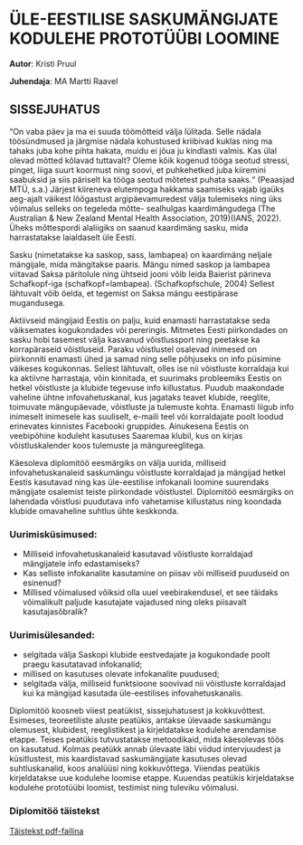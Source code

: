 # ÜLE-EESTILISE SASKUMÄNGIJATE KODULEHE PROTOTÜÜBI LOOMINE

**Autor**: Kristi Pruul

**Juhendaja**: MA Martti Raavel

## SISSEJUHATUS
“On vaba päev ja ma ei suuda töömõtteid välja lülitada. Selle nädala töösündmused ja järgmise nädala kohustused kriibivad kuklas ning ma tahaks juba kohe pihta hakata, muidu ei jõua ju kindlasti valmis. Kas ülal olevad mõtted kõlavad tuttavalt? Oleme kõik kogenud tööga seotud stressi, pinget, liiga suurt koormust ning soovi, et puhkehetked juba kiiremini saabuksid ja siis päriselt ka tööga seotud mõtetest puhata saaks.“ (Peaasjad MTÜ, s.a.) Järjest kiireneva elutempoga hakkama saamiseks vajab igaüks aeg-ajalt väikest lõõgastust argipäevamuredest välja tulemiseks ning üks võimalus selleks on tegeleda mõtte- sealhulgas kaardimängudega (The Australian & New Zealand Mental Health Association, 2019)(IANS, 2022). Üheks mõttespordi alaliigiks on saanud kaardimäng sasku, mida harrastatakse laialdaselt üle Eesti.

Sasku (nimetatakse ka saskop, sass, lambapea) on kaardimäng neljale mängijale, mida mängitakse paaris. Mängu nimed saskop ja lambapea viitavad Saksa päritolule ning ühtseid jooni võib leida Baierist pärineva Schafkopf-iga (schafkopf=lambapea). (Schafkopfschule, 2004) Sellest lähtuvalt võib öelda, et tegemist on Saksa mängu eestipärase mugandusega. 

Aktiivseid mängijaid Eestis on palju, kuid enamasti harrastatakse seda väiksemates kogukondades või pereringis. Mitmetes Eesti piirkondades on sasku hobi tasemest välja kasvanud võistlussport ning peetakse ka korrapäraseid võistluseid. Paraku võistlustel osalevad inimesed on piirkonniti enamasti ühed ja samad ning selle põhjuseks on info püsimine väikeses kogukonnas. Sellest lähtuvalt, olles ise nii võistluste korraldaja kui ka aktiivne harrastaja, võin kinnitada, et suurimaks probleemiks Eestis on hetkel võistluste ja klubide tegevuse info killustatus. Puudub maakondade vaheline ühtne infovahetuskanal, kus jagataks teavet klubide, reeglite, toimuvate mängupäevade, võistluste ja tulemuste kohta. Enamasti liigub info inimeselt inimesele kas suuliselt, e-maili teel või korraldajate poolt loodud erinevates kinnistes Facebooki gruppides. Ainukesena Eestis on veebipõhine koduleht kasutuses Saaremaa klubil, kus on kirjas võistluskalender koos tulemuste ja mängureeglitega.

Käesoleva diplomitöö eesmärgiks on välja uurida, milliseid infovahetuskanaleid saskumängu võistluste korraldajad ja mängijad hetkel Eestis kasutavad ning kas üle-eestilise infokanali loomine suurendaks mängijate osalemist teiste piirkondade võistlustel. Diplomitöö eesmärgiks on lahendada võistlusi puudutava info vahetamise killustatus ning koondada klubide omavaheline suhtlus ühte keskkonda.

### Uurimisküsimused:
- Milliseid infovahetuskanaleid kasutavad võistluste korraldajad mängijatele info edastamiseks?
- Kas selliste infokanalite kasutamine on piisav või milliseid puuduseid on esinenud?
- Millised võimalused võiksid olla uuel veebirakendusel, et see täidaks võimalikult paljude kasutajate vajadused ning oleks piisavalt kasutajasõbralik?

### Uurimisülesanded:
- selgitada välja Saskopi klubide eestvedajate ja kogukondade poolt praegu kasutatavad infokanalid;
- millised on kasutuses olevate infokanalite puudused;
- selgitada välja, milliseid funktsioone soovivad nii võistluste korraldajad kui ka mängijad kasutada üle-eestilises infovahetuskanalis.

Diplomitöö koosneb viiest peatükist, sissejuhatusest ja kokkuvõttest. Esimeses, teoreetiliste aluste peatükis, antakse ülevaade saskumängu olemusest, klubidest, reeglistikest ja kirjeldatakse kodulehe arendamise etappe. Teises peatükis tutvustatakse metoodikaid, mida käesolevas töös on kasutatud. Kolmas peatükk annab ülevaate läbi viidud intervjuudest ja küsitlustest, mis kaardistavad saskumängijate kasutuses olevad suhtluskanalid, koos analüüsi ning kokkuvõttega. Viiendas peatükis kirjeldatakse uue kodulehe loomise etappe. Kuuendas peatükis kirjeldatakse kodulehe prototüübi loomist, testimist ning tuleviku võimalusi.

### Diplomitöö täistekst
[Täistekst pdf-failina](./Sasku.pdf)